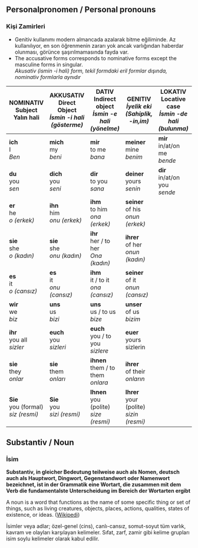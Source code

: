 ## Personalpronomen / Personal pronouns
### Kişi Zamirleri

 - Genitiv kullanımı modern almancada azalarak bitme eğiliminde. Az kullanılıyor, en son öğrenmenin zararı yok ancak varlığından haberdar olunması, görünce şaşırılmamasında fayda var.
 - The accusative forms corresponds to nominative forms except the masculine forms in singular.<br>
  _Akusativ (ismin -i hali) form, tekil formdaki eril formlar dışında, nominativ formlarla aynıdır_

NOMINATIV<br>Subject<br>**Yalın hali** | AKKUSATIV<br>Direct Object<br>_İsmin -i hali (gösterme)_ | DATIV<br>Indirect object<br>_İsmin -e hali (yönelme)_ | GENITIV<br>_İyelik eki<br>(Sahiplik, -in,im)_ | LOKATIV<br>Locative case<br>_İsmin -de hali (bulunma)_ | ABLATIV<br>Ablative case<br>İsmin -den hali (ayrılma)
--- | --- | --- | --- | --- | ---
**ich**<br>I<br>_Ben_ | **mich**<br>my<br>_beni_ | **mir**<br>to me<br>_bana_ | **meiner**<br>mine<br>_benim_ | **mir**<br>in/at/on me<br>_bende_ | **X**<br>from me<br>_benden_
**du**<br>you<br>_sen_ | **dich**<br>you<br>_seni_ | **dir**<br>to you<br>_sana_ | **deiner**<br>yours<br>_senin_ | **dir**<br>in/at/on you<br>_sende_ | **X**<br>from you<br>_senden_
**er**<br>he<br>_o (erkek)_ | **ihn**<br>him<br>_onu (erkek)_ | **ihm**<br>to him<br>_ona (erkek)_ | **seiner**<br>of his<br>_onun (erkek)_
**sie**<br>she<br>_o (kadın)_ | **sie**<br>she<br>_onu (kadın)_ | **ihr**<br>her / to her<br>_Ona (kadın)_ | **ihrer**<br>of her<br>_onun (kadın)_
**es**<br>it<br>_o (cansız)_ | **es**<br>it<br>_onu (cansız)_ | **ihm**<br>it / to it<br>_ona (cansız)_ | **seiner**<br>of it<br>_onun (cansız)_
**wir**<br>we<br>_biz_ | **uns**<br>us<br>_bizi_ | **uns**<br>us / to us<br>_bize_ | **unser**<br>of us<br>_bizim_
**ihr**<br>you all<br>_sizler_ | **euch**<br>you<br>_sizleri_ | **euch**<br>you / to you<br>_sizlere_ | **euer**<br>yours<br>sizlerin
**sie**<br>they<br>_onlar_ | **sie**<br>them<br>_onları_ | **ihnen**<br>them / to them<br>_onlara_ | **ihrer**<br>of their<br>_onların_
**Sie**<br>you (formal)<br>_siz (resmi)_ | **Sie**<br>you<br>_sizi (resmi)_ | **Ihnen**<br>you (polite)<br>_size (resmi)_ | **Ihrer**<br>your (polite)<br>_sizin (resmi)_

## Substantiv / Noun
### İsim


**Substantiv, in gleicher Bedeutung teilweise auch als Nomen, deutsch auch als Hauptwort, Dingwort, Gegenstandwort oder Namenwort bezeichnet, ist in der Grammatik eine Wortart, die zusammen mit dem Verb die fundamentalste Unterscheidung im Bereich der Wortarten ergibt**

A noun is a word that functions as the name of some specific thing or set of things, such as living creatures, objects, places, actions, qualities, states of existence, or ideas. ([Wikipedi](https://tr.wikipedia.org/wiki/%C4%B0sim))

İsimler veya adlar; özel-genel (cins), canlı-cansız, somut-soyut tüm varlık, kavram ve olayları karşılayan kelimeler. Sıfat, zarf, zamir gibi kelime grupları isim soylu kelimeler olarak kabul edilir.
